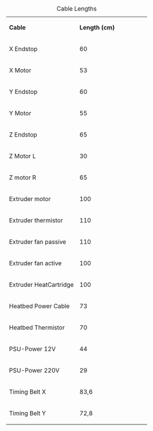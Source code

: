 <table>
<caption>Cable Lengths</caption>
<colgroup>
<col width="50%" />
<col width="50%" />
</colgroup>
<tbody>
<tr class="odd">
<td align="left"><p><strong>Cable</strong></p></td>
<td align="left"><p><strong>Length (cm)</strong></p></td>
</tr>
<tr class="even">
<td align="left"><p>X Endstop</p></td>
<td align="left"><p>60</p></td>
</tr>
<tr class="odd">
<td align="left"><p>X Motor</p></td>
<td align="left"><p>53</p></td>
</tr>
<tr class="even">
<td align="left"><p>Y Endstop</p></td>
<td align="left"><p>60</p></td>
</tr>
<tr class="odd">
<td align="left"><p>Y Motor</p></td>
<td align="left"><p>55</p></td>
</tr>
<tr class="even">
<td align="left"><p>Z Endstop</p></td>
<td align="left"><p>65</p></td>
</tr>
<tr class="odd">
<td align="left"><p>Z Motor L</p></td>
<td align="left"><p>30</p></td>
</tr>
<tr class="even">
<td align="left"><p>Z motor R</p></td>
<td align="left"><p>65</p></td>
</tr>
<tr class="odd">
<td align="left"><p>Extruder motor</p></td>
<td align="left"><p>100</p></td>
</tr>
<tr class="even">
<td align="left"><p>Extruder thermistor</p></td>
<td align="left"><p>110</p></td>
</tr>
<tr class="odd">
<td align="left"><p>Extruder fan passive</p></td>
<td align="left"><p>110</p></td>
</tr>
<tr class="even">
<td align="left"><p>Extruder fan active</p></td>
<td align="left"><p>100</p></td>
</tr>
<tr class="odd">
<td align="left"><p>Extruder HeatCartridge</p></td>
<td align="left"><p>100</p></td>
</tr>
<tr class="even">
<td align="left"><p>Heatbed Power Cable</p></td>
<td align="left"><p>73</p></td>
</tr>
<tr class="odd">
<td align="left"><p>Heatbed Thermistor</p></td>
<td align="left"><p>70</p></td>
</tr>
<tr class="even">
<td align="left"><p>PSU-Power 12V</p></td>
<td align="left"><p>44</p></td>
</tr>
<tr class="odd">
<td align="left"><p>PSU-Power 220V</p></td>
<td align="left"><p>29</p></td>
</tr>
<tr class="even">
<td align="left"><p>Timing Belt X</p></td>
<td align="left"><p>83,6</p></td>
</tr>
<tr class="odd">
<td align="left"><p>Timing Belt Y</p></td>
<td align="left"><p>72,8</p></td>
</tr>
</tbody>
</table>


